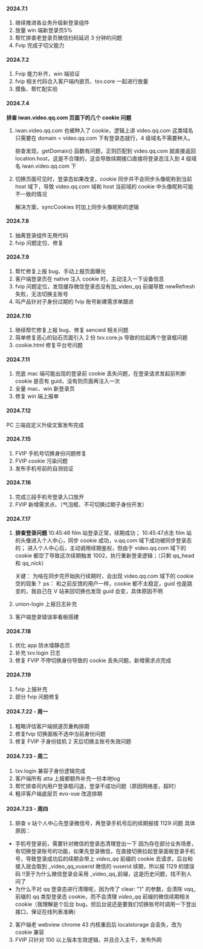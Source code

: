 #### 2024.7.1
1. 继续推进各业务升级新登录组件
2. 放量 win 端新登录页5%
3. 帮忙排查老登录页微信扫码延迟 3 分钟的问题
4. Fvip 完成子切父能力
   
#### 2024.7.2
1. Fvip 能力补齐，win 端验证
2. fvip 相关代码合入客户端内嵌页、txv.core 一起进行放量
3. 摸鱼、帮忙配实验

#### 2024.7.4
**排查 iwan.video.qq.com 页面下的几个 cookie 问题**
1. iwan.video.qq.com 也被种入了 cookie，逻辑上讲 video.qq.com 这类域名只需要在 domain =  video.qq.com 下有登录态就行，4 级域名不需要种入。
	
	排查发现，getDomain() 函数有问题，正则匹配到 video.qq.com 就直接返回 location.host，这是不合理的，这会导致续期接口直接将登录态注入到 4 级域名 iwan.video.qq.com 下

2. 切换页面可见时，登录态如果改变，cookie 同步并不会同步头像昵称到当前 host 域下，导致 video.qq.com 域和 host 当前域的 cookie 中头像昵称可能不一致的情况

	解决方案，syncCookies 时加上同步头像昵称的逻辑

#### 2024.7.8
1. 抽离登录组件无用代码
2. fvip 问题定位、修复
   
#### 2024.7.9
1. 帮忙修复上报 bug、手动上报页面曝光
2. 客户端登录页在 native 注入 cookie 时，主动注入一下设备信息
3. fvip 问题定位，发现缓存微信登录态没有加_video_qq 前缀导致 newRefresh 失败，无法切换主账号
4. 叫产品针对子身份过期的 fvip 账号新建需求单跟进

#### 2024.7.10
1. 继续帮忙修复上报 bug、修复 senceid 相关问题
2. 简单修复恶心的钻石页面引入 2 份 txv.core.js 导致的拉起两个登录框问题
3. cookie.html 修复平台号问题

#### 2024.7.11
1. 兜底 mac 端可能出现的登录前 cookie 丢失问题，在登录请求发起前判断 cookie 是否有 guid，没有则页面再注入一次
2. 全量 mac、win 新登录页
3. 修复 win 端上报单

#### 2024.7.12
PC 三端自定义升级文案发布完成

#### 2024.7.15
1. FVIP 手机号切换身份问题修复
2. FVIP cookie 污染问题
3. 发布手机号前的自测验证

#### 2024.7.16
1. 完成三段手机号登录入口放开
2. FVIP 新增需求点、（气泡框、不可切换过期子身份开发）

#### 2024.7.17
1. **排查登录问题**
	10:45:46 film 站登录正常，续期成功；
	10:45:47点击 film 站的头像进入个人中心，同步 cookie 成功，v.qq.com 域下成功被同步登录态的；
	进入个人中心后，主动调用续期鉴权，但由于 video.qq.com 域下的 cookie 都空了导致这次续期触发 1002，执行重新登录逻辑；（只剩 qq_head 和 qq_nick）
	
	关键： 为啥在同步完开始执行续期时，会出现 video.qq.com 域下的 cookie 空的现象？
	ps： 和之前反馈的用户一样，cookie 都不太稳定，guid 也是跳变的，我自己在 V 站来回切换也发现 guid 会变，具体原因不明

2. union-login 上报日志补充
3. 客户端登录错误率看板搭建

#### 2024.7.18
1. 优化 app 防水墙静态页
2. 补充 txv.login 日志
3. 修复 FVIP 不停切换身份导致的 cookie 丢失问题，新增需求点完成

#### 2024.7.19
1. fvip 上报补充
2. 部分 fvip 问题修复


#### 2024.7.22 - 周一
1. 粗略评估客户端频道页重构排期
2. 修复fvip 切换面板不选中当前身份问题
3. 修复 FVIP 子身份挂机 2 天后切换主账号失效问题

#### 2024.7.23 - 周二
1. txv.login 兼容子身份逻辑完成
2. 客户端所有 atta 上报都额外补充一份本地log
3. 帮忙排查司内用户登录框闪退，登录不成功问题（原因网络差，超时）
4. 粗评客户端底层页 evo-vue 改造排期
   
#### 2024.7.23 - 周四
1. 排查 v 站个人中心先登录微信号，再登录手机号后的续期报错 1129 问题
	具体原因：
- 手机号登录前，需要针对微信的登录态清理登出一下
    因为存在部分业务场景，有切换登录账号的功能，如果先登录微信，在直接切换拉起登录面板登录手机号，导致登录成功后的续期会带上 _video_qq_ 前缀的 cookie 去请求，后台和接入层会取到 _video_qq_vuserid 微信的 vuserid 续期，所以报 1129 的错误码
    !!至于为什么微信登录会采用 _video_qq_前缀，这是历史问题，找不到人问了
- 为什么不对 qq 登录态进行清理呢，因为传了 clear: "1" 的参数，会清除 vqq_前缀的 qq 类型登录态 cookie，而不会清理 _video_qq_ 前缀的微信续期相关 cookie（我理解是个后台 bug，但后台说还是要我们切换账号时调用一下登出接口，保证在线列表准确）
  
2. 客户端老 webview chrome 43 内核重启后 localstorage 会丢失，改为 cookie 兼容
3. FVIP 只针对 100 以上版本生效逻辑，并且合入主干，发布外网